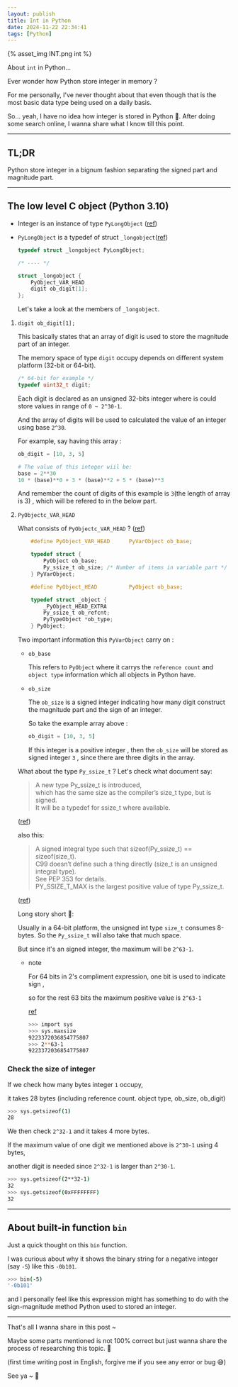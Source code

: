 ```yaml
---
layout: publish
title: Int in Python
date: 2024-11-22 22:34:41
tags: [Python]
---
```


{% asset_img INT.png int %}

About `int` in Python...

<!-- more -->

Ever wonder how Python store integer in memory ?

For me personally, I've never thought about that even though that is the most basic data type being used on a daily basis.

So... yeah, I have no idea how integer is stored in Python 🥲.
After doing some search online, I wanna share what I know till this point.

---

## TL;DR
Python store integer in a bignum fashion separating the signed part and magnitude part.

---

## The low level C object (Python 3.10)
- Integer is an instance of type `PyLongObject` ([ref](https://github.com/python/cpython/blob/3.10/Include/longobject.h))

- `PyLongObject` is a typedef of struct `_longobject`([ref](https://github.com/python/cpython/blob/3.10/Include/longintrepr.h))
    ```c
    typedef struct _longobject PyLongObject;

    /* ---- */

    struct _longobject {
        PyObject_VAR_HEAD
        digit ob_digit[1];
    };
    ```

    Let's take a look at the members of `_longobject`.

1. `digit ob_digit[1];`

    This basically states that an array of digit is used to store the magnitude part of an integer.

    The memory space of type `digit` occupy depends on different system platform (32-bit or 64-bit).

    ```c
    /* 64-bit for example */
    typedef uint32_t digit;
    ```

    Each digit is declared as an unsigned 32-bits integer where is could store values in range of `0 ~ 2^30-1`.

    And the array of digits will be used to calculated the value of an integer using base `2^30`.

    For example, say having this array :
    ```python
    ob_digit = [10, 3, 5]

    # The value of this integer wiil be:
    base = 2**30
    10 * (base)**0 + 3 * (base)**2 + 5 * (base)**3
    ```

    And remember the count of digits of this example is `3`(the length of array is 3) , which will be refered to in the below part.




2. `PyObjectc_VAR_HEAD`

    What consists of `PyObjectc_VAR_HEAD` ? ([ref](https://github.com/python/cpython/blob/3.10/Include/object.h))
    ```c
        #define PyObject_VAR_HEAD      PyVarObject ob_base;

        typedef struct {
            PyObject ob_base;
            Py_ssize_t ob_size; /* Number of items in variable part */
        } PyVarObject;

        #define PyObject_HEAD          PyObject ob_base;

        typedef struct _object {
            _PyObject_HEAD_EXTRA
            Py_ssize_t ob_refcnt;
            PyTypeObject *ob_type;
        } PyObject;
    ```

    Two important information this `PyVarObject` carry on :
    - `ob_base`

        This refers to `PyObject` where it carrys the `reference count` and `object type` information which all objects in Python have.
    - `ob_size`

        The `ob_size` is a signed integer indicating how many digit construct the magnitude part and the sign of an integer.

        So take the example array above :
        ```python
        ob_digit = [10, 3, 5]
        ```

        If this integer is a positive integer , then the `ob_size` will be stored as signed integer `3` , since there are three digits in the array.

    What about the type `Py_ssize_t` ?
    Let's check what document say:
    > A new type Py_ssize_t is introduced,   
    > which has the same size as the compiler’s size_t type, but is signed.   
    > It will be a typedef for ssize_t where available.

    ([ref](https://peps.python.org/pep-0353/))

    also this:
    > A signed integral type such that sizeof(Py_ssize_t) == sizeof(size_t).    
    > C99 doesn’t define such a thing directly
    > (size_t is an unsigned integral type).    
    > See PEP 353 for details.    
    > PY_SSIZE_T_MAX is the largest positive value of type Py_ssize_t.

    ([ref](https://docs.python.org/3.10/c-api/intro.html#c.Py_ssize_t))

    Long story short 🥸:

    Usually in a 64-bit platform, the unsigned int type `size_t` consumes 8-bytes. So the `Py_ssize_t` will also take that much space.

    But since it's an signed integer, the maximum will be `2^63-1`.
    - note

        For 64 bits in 2's compliment expression, one bit is used to indicate sign ,

        so for the rest 63 bits the maximum positive value is `2^63-1`

        [ref](https://docs.python.org/3/library/sys.html#sys.maxsize)

        ```sh
        >>> import sys
        >>> sys.maxsize
        9223372036854775807
        >>> 2**63-1
        9223372036854775807
        ```

### Check the size of integer

If we check how many bytes integer `1` occupy,

it takes 28 bytes (including reference count. object type, ob_size, ob_digit)

```sh
>>> sys.getsizeof(1)
28
```

We then check `2^32-1` and it takes 4 more bytes.

If the maximum value of one digit we mentioned above is `2^30-1` using 4 bytes,

another digit is needed since `2^32-1` is larger than `2^30-1`.

```sh
>>> sys.getsizeof(2**32-1)
32
>>> sys.getsizeof(0xFFFFFFFF)
32
```

---

## About built-in function `bin`

Just a quick thought on this `bin` function.

I was curious about why it shows the binary string for a negative integer (say `-5`) like this `-0b101`.

```sh
>>> bin(-5)
'-0b101'
```

and I personally feel like this expression might has something to do with the sign-magnitude method Python used to stored an integer.


---

That's all I wanna share in this post ~

Maybe some parts mentioned is not 100% correct but just wanna share the process of researching this topic. 🧘

(first time writing post in English, forgive me if you see any error or bug 😅)

See ya ~ 👋
